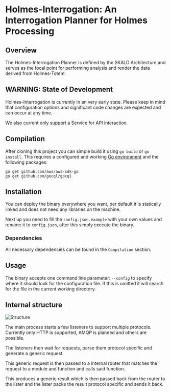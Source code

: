 # Holmes-Interrogation: An Interrogation Planner for Holmes Processing

## Overview 

The Holmes-Interrogation Planner is defined by the SKALD Architecture and serves as the focal point for performing analysis and render the data derived from Holmes-Totem.


## WARNING: State of Development 

Holmes-Interrogation is currently in an very early state. Please keep in mind that configuration options and significant code changes are expected and can occur at any time.

We also current only support a Service for API interaction.


## Compilation

After cloning this project you can simple build it using `go build` or `go install`. This requires a configured and working [Go environment](https://golang.org/doc/install) and the following packages:

    go get github.com/aws/aws-sdk-go
    go get github.com/gocql/gocql


## Installation

You can deploy the binary everywhere you want, per default it is statically linked and does not need any libraries on the machine.

Next up you need to fill the `config.json.example` with your own values and rename it to `config.json`, after this simply execute the binary.


### Dependencies

All necessary dependencies can be found in the `Compilation` section.


## Usage

The binary accepts one command line parameter: `--config` to specify where it should look for the configuration file. If this is omitted it will search for the file in the current working directory.


## Internal structure

![Structure](http://i.imgur.com/aykLKjH.png)

The main process starts a few listeners to support multiple protocols. Currently only HTTP is supported, AMQP is planned and others are possible.

The listeners then wait for requests, parse them protocol specific and generate a generic request.

This generic request is then passed to a internal router that matches the request to a module and function and calls said function.

This produces a generic result which is then passed back from the router to the lister and the lister packs the result protocol specific and sends it back.
